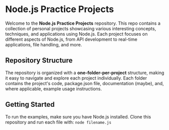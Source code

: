 # Node.js Practice Projects

Welcome to the **Node.js Practice Projects** repository. This repo contains a collection of personal projects showcasing various interesting concepts, techniques, and applications using Node.js. Each project focuses on different aspects of Node.js, from API development to real-time applications, file handling, and more.

## Repository Structure

The repository is organized with a **one-folder-per-project** structure, making it easy to navigate and explore each project individually. Each folder contains the project's code, package.json file, documentation (maybe), and, where applicable, example usage instructions.

## Getting Started

To run the examples, make sure you have Node.js installed. Clone this repository and run each file with: `node filename.js `
